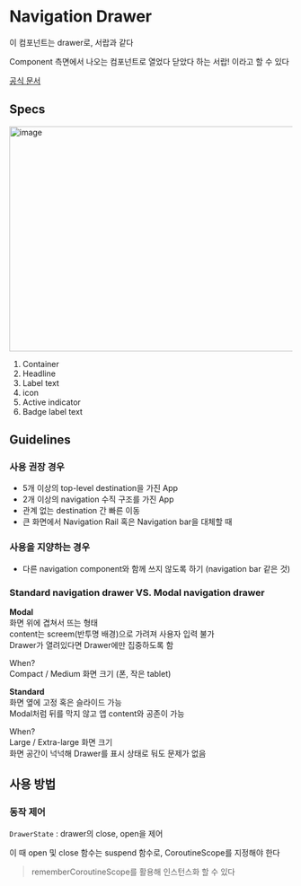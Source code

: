 # Navigation Drawer
이 컴포넌트는 drawer로, 서랍과 같다

Component 측면에서 나오는 컴포넌트로 열었다 닫았다 하는 서랍! 이라고 할 수 있다

[공식 문서](https://m3.material.io/components/navigation-drawer/overview)

## Specs
<img width="832" height="401" alt="image" src="https://github.com/user-attachments/assets/c11c0a6d-f65d-4666-9ce7-78fd6899270b" />      

1. Container 
2. Headline
3. Label text
4. icon
5. Active indicator
6. Badge label text

## Guidelines
### 사용 권장 경우
+ 5개 이상의 top-level destination을 가진 App
+ 2개 이상의 navigation 수직 구조를 가진 App
+ 관계 없는 destination 간 빠른 이동
+ 큰 화면에서 Navigation Rail 혹은 Navigation bar을 대체할 때

### 사용을 지양하는 경우
+ 다른 navigation component와 함께 쓰지 않도록 하기 (navigation bar 같은 것)

### Standard navigation drawer VS. Modal navigation drawer

**Modal**   
화면 위에 겹쳐서 뜨는 형태      
content는 screem(반투명 배경)으로 가려져 사용자 입력 불가       
Drawer가 열려있다면 Drawer에만 집중하도록 함        

When?       
Compact / Medium 화면 크기 (폰, 작은 tablet)

**Standard**       
화면 옆에 고정 혹은 슬라이드 가능       
Modal처럼 뒤를 막지 않고 앱 content와 공존이 가능       

When?   
Large / Extra-large 화면 크기       
화면 공간이 넉넉해 Drawer를 표시 상태로 둬도 문제가 없음

## 사용 방법
### 동작 제어
```DrawerState``` : drawer의 close, open을 제어

이 때 open 및 close 함수는 suspend 함수로, CoroutineScope를 지정해야 한다

> rememberCoroutineScope를 활용해 인스턴스화 할 수 있다

